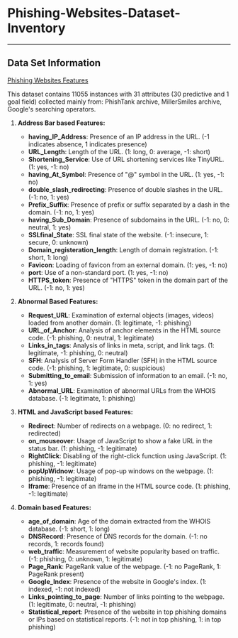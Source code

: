 # **Phishing-Websites-Dataset-Inventory**

---

## **Data Set Information**

[Phishing Websites Features](https://core.ac.uk/download/pdf/30732240.pdf)

This dataset contains 11055 instances with 31 attributes (30 predictive and 1 goal field) collected mainly from: PhishTank archive, MillerSmiles archive, Google's searching operators.

1. **Address Bar based Features:**

    - **having_IP_Address**: Presence of an IP address in the URL. (-1 indicates absence, 1 indicates presence)
    - **URL_Length**: Length of the URL. (1: long, 0: average, -1: short)
    - **Shortening_Service**: Use of URL shortening services like TinyURL. (1: yes, -1: no)
    - **having_At_Symbol**: Presence of "@" symbol in the URL. (1: yes, -1: no)
    - **double_slash_redirecting**: Presence of double slashes in the URL. (-1: no, 1: yes)
    - **Prefix_Suffix**: Presence of prefix or suffix separated by a dash in the domain. (-1: no, 1: yes)
    - **having_Sub_Domain**: Presence of subdomains in the URL. (-1: no, 0: neutral, 1: yes)
    - **SSLfinal_State**: SSL final state of the website. (-1: insecure, 1: secure, 0: unknown)
    - **Domain_registeration_length**: Length of domain registration. (-1: short, 1: long)
    - **Favicon**: Loading of favicon from an external domain. (1: yes, -1: no)
    - **port**: Use of a non-standard port. (1: yes, -1: no)
    - **HTTPS_token**: Presence of "HTTPS" token in the domain part of the URL. (-1: no, 1: yes)
2. **Abnormal Based Features:**
    - **Request_URL**: Examination of external objects (images, videos) loaded from another domain. (1: legitimate, -1: phishing)
    - **URL_of_Anchor**: Analysis of anchor elements in the HTML source code. (-1: phishing, 0: neutral, 1: legitimate)
    - **Links_in_tags**: Analysis of links in meta, script, and link tags. (1: legitimate, -1: phishing, 0: neutral)
    - **SFH**: Analysis of Server Form Handler (SFH) in the HTML source code. (-1: phishing, 1: legitimate, 0: suspicious)
    - **Submitting_to_email**: Submission of information to an email. (-1: no, 1: yes)
    - **Abnormal_URL**: Examination of abnormal URLs from the WHOIS database. (-1: legitimate, 1: phishing)
3. **HTML and JavaScript based Features:**
    - **Redirect**: Number of redirects on a webpage. (0: no redirect, 1: redirected)
    - **on_mouseover**: Usage of JavaScript to show a fake URL in the status bar. (1: phishing, -1: legitimate)
    - **RightClick**: Disabling of the right-click function using JavaScript. (1: phishing, -1: legitimate)
    - **popUpWidnow**: Usage of pop-up windows on the webpage. (1: phishing, -1: legitimate)
    - **Iframe**: Presence of an iframe in the HTML source code. (1: phishing, -1: legitimate)
4. **Domain based Features:**
    - **age_of_domain**: Age of the domain extracted from the WHOIS database. (-1: short, 1: long)
    - **DNSRecord**: Presence of DNS records for the domain. (-1: no records, 1: records found)
    - **web_traffic**: Measurement of website popularity based on traffic. (-1: phishing, 0: unknown, 1: legitimate)
    - **Page_Rank**: PageRank value of the webpage. (-1: no PageRank, 1: PageRank present)
    - **Google_Index**: Presence of the website in Google's index. (1: indexed, -1: not indexed)
    - **Links_pointing_to_page**: Number of links pointing to the webpage. (1: legitimate, 0: neutral, -1: phishing)
    - **Statistical_report**: Presence of the website in top phishing domains or IPs based on statistical reports. (-1: not in top phishing, 1: in top phishing)
